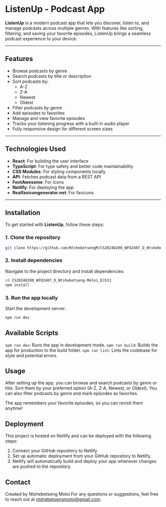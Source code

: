 # ListenUp - Podcast App

**ListenUp** is a modern podcast app that lets you discover, listen to, and manage podcasts across multiple genres. With features like sorting, filtering, and saving your favorite episodes, ListenUp brings a seamless podcast experience to your device.

---

## Features

- Browse podcasts by genre
- Search podcasts by title or description
- Sort podcasts by:
  - A-Z
  - Z-A
  - Newest
  - Oldest
- Filter podcasts by genre
- Add episodes to favorites
- Manage and view favorite episodes
- Tracks your listening progress with a built-in audio player
- Fully responsive design for different screen sizes

---

## Technologies Used

- **React**: For building the user interface
- **TypeScript**: For type safety and better code maintainability
- **CSS Modules**: For styling components locally
- **API**: Fetches podcast data from a REST API
- **FontAwesome**: For icons
- **Netlify**: For deploying the app
- **Realfavicongenerator.net**: For favicons

---

## Installation

To get started with **ListenUp**, follow these steps:

### 1. Clone the repository
```bash
git clone https://github.com/NtshebetsengM/CS20240200_WFO2407_D_Ntshebetseng-Moloi_DJS11.git
```
### 2. Install dependencies
Navigate to the project directory and install dependencies:
```bash
cd CS20240200_WFO2407_D_Ntshebetseng-Moloi_DJS11
npm install
```
### 3. Run the app locally
Start the development server:
```bash
npm run dev
```

## Available Scripts
`npm run dev`: Runs the app in development mode.
`npm run build`: Builds the app for production to the build folder.
`npm run lint`: Lints the codebase for style and potential errors.

## Usage
After setting up the app, you can browse and search podcasts by genre or title. Sort them by your preferred option (A-Z, Z-A, Newest, or Oldest). You can also filter podcasts by genre and mark episodes as favorites.

The app remembers your favorite episodes, so you can revisit them anytime!

## Deployment
This project is hosted on Netlify and can be deployed with the following steps:

1. Connect your GitHub repository to Netlify.
2. Set up automatic deployment from your GitHub repository to Netlify.
3. Netlify will automatically build and deploy your app whenever changes are pushed to the repository.

## Contact
Created by Ntshebetseng Moloi
For any questions or suggestions, feel free to reach out at ntshebetsengmoloi@gmail.com.
